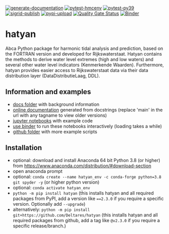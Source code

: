 [![generate-documentation](https://github.com/Deltares/hatyan/actions/workflows/generate-documentation.yml/badge.svg)](https://github.com/Deltares/hatyan/actions/workflows/generate-documentation.yml)
[![pytest-hmcenv](https://github.com/Deltares/hatyan/actions/workflows/pytest-hmcenv.yml/badge.svg?branch=main)](https://github.com/Deltares/hatyan/actions/workflows/pytest-devenv.yml)
[![pytest-py39](https://github.com/Deltares/hatyan/actions/workflows/pytest-py39.yml/badge.svg?branch=main)](https://github.com/Deltares/hatyan/actions/workflows/pytest-py39.yml)
[![sigrid-publish](https://github.com/Deltares/hatyan/actions/workflows/sigrid-publish.yml/badge.svg?branch=main)](https://github.com/Deltares/hatyan/actions/workflows/sigrid-publish.yml)
[![pypi-upload](https://github.com/Deltares/hatyan/actions/workflows/pypi-upload.yml/badge.svg?event=release)](https://github.com/Deltares/hatyan/actions/workflows/pypi-upload.yml)
[![Quality Gate Status](https://sonarcloud.io/api/project_badges/measure?project=Deltares_hatyan&metric=alert_status)](https://sonarcloud.io/dashboard?id=Deltares_hatyan)
[![Binder](https://mybinder.org/badge_logo.svg)](https://mybinder.org/v2/gh/Deltares/hatyan/HEAD)


# hatyan

Abca Python package for harmonic tidal analysis and prediction, based on the FORTRAN version and developed for Rijkswaterstaat. Hatyan contains the methods to derive water level extremes (high and low waters) and several other water level indicators (Kenmerkende Waarden). Furthermore, hatyan provides easier access to Rijkswaterstaat data via their data distribution layer (DataDistributieLaag, DDL).


Information and examples
--------
- [docs folder](https://github.com/Deltares/hatyan/tree/main/docs) with background information
- [online documentation](https://htmlpreview.github.io/?https://github.com/Deltares/hatyan/blob/main/docs/hatyan/index.html) generated from docstrings (replace 'main' in the url with any tagname to view older versions)
- [jupyter notebooks](https://github.com/Deltares/hatyan/blob/main/notebooks) with example code
- [use binder](https://mybinder.org/v2/gh/Deltares/hatyan/HEAD) to run these notebooks interactively (loading takes a while)
- [github folder](https://github.com/Deltares/hatyan/tree/main/tests/examples) with more example scripts


Installation
--------

- optional: download and install Anaconda 64 bit Python 3.8 (or higher) from https://www.anaconda.com/distribution/#download-section
- open anaconda prompt
- optional: ``conda create --name hatyan_env -c conda-forge python=3.8 git spyder -y`` (or higher python version)
- optional: ``conda activate hatyan_env``
- ``python -m pip install hatyan`` (this installs hatyan and all required packages from PyPI, add a version like ``==2.3.0`` if you require a specific version. Optionally add ``--upgrade``)
- alternatively: ``python -m pip install git+https://github.com/Deltares/hatyan`` (this installs hatyan and all required packages from github, add a tag like ``@v2.3.0`` if you require a specific release/branch.)

